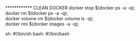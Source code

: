 ************ CLEAN DOCKER
docker stop $(docker ps -a -q); \
docker rm $(docker ps -a -q); \
docker volume rm $(docker volume ls -q); \
docker rmi $(docker images -a -q);



sh:
#!/bin/sh
bash:
#!/bin/bash
